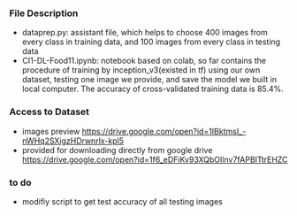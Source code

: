 
### File Description
+ dataprep.py: assistant file, which helps to choose 400 images from every class in training data, and 100 images from every class in testing data
+ CI1-DL-Food11.ipynb: notebook based on colab, so far contains the procedure of training by inception_v3(existed in tf) using our own dataset, testing one image we provide, and save the model we built in local computer. The accuracy of cross-validated training data is 85.4%.

### Access to Dataset
+ images preview
https://drive.google.com/open?id=1IBktmsI_-nWHq2SXigzHDrwnrlx-kpl5
+ provided for downloading directly from google drive
https://drive.google.com/open?id=1f6_eDFiKv93XQbOIlnv7fAPBITtrEHZC

### to do
+ modifiy script to get test accuracy of all testing images
